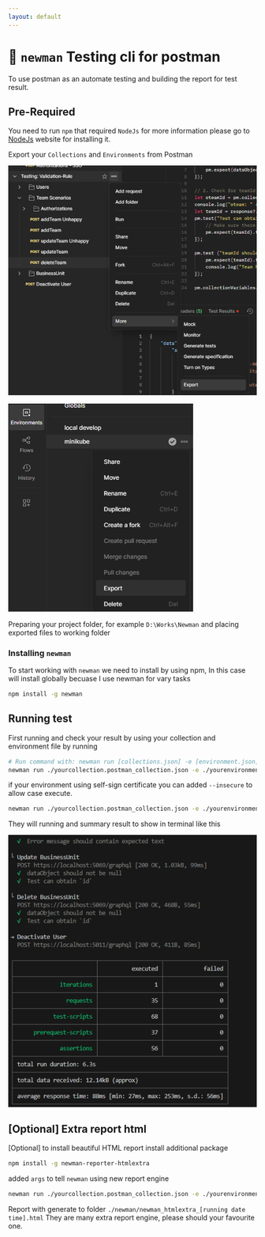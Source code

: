 ```yaml
---
layout: default
---
```

# :book: `newman` Testing cli for postman

To use postman as an automate testing and building the report for test result.

## Pre-Required

You need to run `npm` that required `NodeJs` for more information please go to [NodeJs](https://nodejs.org/en) website for installing it.

Export your `Collections` and `Environments` from Postman

![Export Collection](assets/newman-01.png)

![Export Environment](assets/newman-environment.png)

Preparing your project folder, for example `D:\Works\Newman` and placing exported files to working folder

### Installing `newman`

To start working with `newman` we need to install by using npm, In this case will install globally becuase I use newman for vary tasks

```sh
npm install -g newman
```

## Running test

First running and check your result by using your collection and environment file by running

```sh
# Run command with: newman run [collections.json] -e [environment.json]
newman run ./yourcollection.postman_collection.json -e ./yourenvironment.postman_environment.json
```

if your environment using self-sign certificate you can added `--insecure` to allow case execute.

```sh
newman run ./yourcollection.postman_collection.json -e ./yourenvironment.postman_environment.json --insecure
```

They will running and summary result to show in terminal like this

![newman Result](assets/newman-result-terminal.png)

## [Optional] Extra report html

[Optional] to install beautiful HTML report install additional package

```sh
npm install -g newman-reporter-htmlextra
```

added `args` to tell `newman` using new report engine

```sh
newman run ./yourcollection.postman_collection.json -e ./yourenvironment.postman_environment.json --insecure -r htmlextra
```

Report with generate to folder `./newman/newman_htmlextra_[running date time].html`
They are many extra report engine, please should your favourite one.
